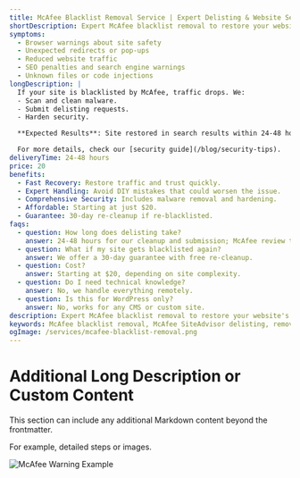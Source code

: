 ```yaml
---
title: McAfee Blacklist Removal Service | Expert Delisting & Website Security
shortDescription: Expert McAfee blacklist removal to restore your website's visibility and protect against malware. Get delisted fast starting at $20.
symptoms:
  - Browser warnings about site safety
  - Unexpected redirects or pop-ups
  - Reduced website traffic
  - SEO penalties and search engine warnings
  - Unknown files or code injections
longDescription: |
  If your site is blacklisted by McAfee, traffic drops. We:
  - Scan and clean malware.
  - Submit delisting requests.
  - Harden security.

  **Expected Results**: Site restored in search results within 24-48 hours post-cleanup.

  For more details, check our [security guide](/blog/security-tips).
deliveryTime: 24-48 hours
price: 20
benefits:
  - Fast Recovery: Restore traffic and trust quickly.
  - Expert Handling: Avoid DIY mistakes that could worsen the issue.
  - Comprehensive Security: Includes malware removal and hardening.
  - Affordable: Starting at just $20.
  - Guarantee: 30-day re-cleanup if re-blacklisted.
faqs:
  - question: How long does delisting take?
    answer: 24-48 hours for our cleanup and submission; McAfee review takes 3-5 business days.
  - question: What if my site gets blacklisted again?
    answer: We offer a 30-day guarantee with free re-cleanup.
  - question: Cost?
    answer: Starting at $20, depending on site complexity.
  - question: Do I need technical knowledge?
    answer: No, we handle everything remotely.
  - question: Is this for WordPress only?
    answer: No, works for any CMS or custom site.
description: Expert McAfee blacklist removal to restore your website's visibility and protect against malware. Starting at $20 with 24-48 hour delivery.
keywords: McAfee blacklist removal, McAfee SiteAdvisor delisting, remove website from McAfee blacklist, malware cleanup, website security, delist site McAfee
ogImage: /services/mcafee-blacklist-removal.png
---
```


# Additional Long Description or Custom Content

This section can include any additional Markdown content beyond the frontmatter.

For example, detailed steps or images.

![McAfee Warning Example](/images/mcafee-warning.png)
